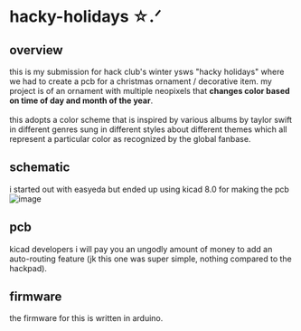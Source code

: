 # hacky-holidays ☆.ᐟ

## overview
this is my submission for hack club's winter ysws "hacky holidays" where we had to create a pcb for a christmas ornament / decorative item. my project is of an ornament with multiple neopixels that **changes color based on time of day and month of the year**. 
<br><Br>
this adopts a color scheme that is inspired by various albums by taylor swift in different genres sung in different styles about different themes which all represent a particular color as recognized by the global fanbase. 

## schematic
i started out with easyeda but ended up using kicad 8.0 for making the pcb
![image](https://github.com/user-attachments/assets/0981d4f3-f290-4a55-be78-e2a26e3513d0)

## pcb
kicad developers i will pay you an ungodly amount of money to add an auto-routing feature (jk this one was super simple, nothing compared to the hackpad).

## firmware
the firmware for this is written in arduino. 

